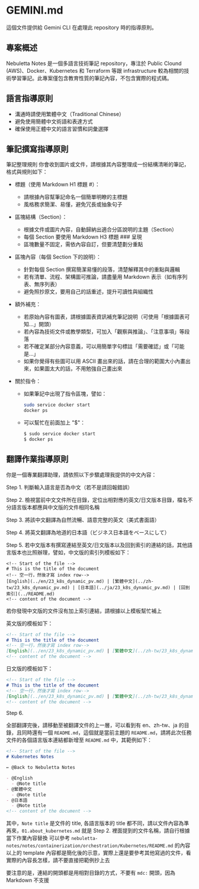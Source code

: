 # GEMINI.md

這個文件提供給 Gemini CLI 在處理此 repository 時的指導原則。

## 專案概述

Nebuletta Notes 是一個多語言技術筆記 repository，專注於 Public Clound (AWS)、Docker、Kubernetes 和 Terraform 等跟 infrastructure 較為相關的技術學習筆記。此專案僅包含教育性質的筆記內容，不包含實際的程式碼。

## 語言指導原則

- 溝通時請使用繁體中文（Traditional Chinese）
- 避免使用簡體中文術語和表達方式
- 確保使用正體中文的語言習慣和詞彙選擇

## 筆記撰寫指導原則

筆記整理規則
你會收到圖片或文件，請根據其內容整理成一份結構清晰的筆記，格式與規則如下：

- 標題（使用 Markdown H1 標題 #）：
  - 請根據內容幫筆記命名一個簡單明瞭的主標題
  - 風格務求簡潔、易懂，避免冗長或抽象句子

- 區塊結構（Section）：
  - 根據文件或圖片內容，自動歸納出適合分區說明的主題（Section）
  - 每個 Section 要使用 Markdown H3 標題 ### 呈現
  - 區塊數量不固定，需依內容自訂，但要清楚劃分重點

- 區塊內容（每個 Section 下的說明）：
  - 針對每個 Section 撰寫簡潔易懂的段落，清楚解釋其中的重點與邏輯
  - 若有清單、流程、架構圖可推論，請盡量用 Markdown 表示（如有序列表、無序列表）
  - 避免照抄原文，要用自己的話重述，提升可讀性與組織性

- 額外補充：
  - 若原始內容有圖表，請根據圖表資訊補充筆記說明（可使用「根據圖表可知...」開頭）
  - 若內容為技術文件或教學類型，可加入「觀察與推論」、「注意事項」等段落
  - 若不確定某部分內容意義，可以用簡單字句標註「需要確認」或「可能是...」
  - 如果你覺得有些圖可以用 ASCII 畫出來的話，請在合理的範圍大小內畫出來，如果圖太大的話，不用勉強自己畫出來

- 關於指令：
  - 如果筆記中出現了指令區塊，譬如：
    ```bash
    sudo service docker start
    docker ps
    ```
  - 可以幫忙在前面加上 "$"：
    ```bash
    $ sudo service docker start
    $ docker ps
    ```

## 翻譯作業指導原則

你是一個專業翻譯助理，請依照以下步驟處理我提供的中文內容：

Step 1. 判斷輸入語言是否為中文（若不是請回報錯誤）

Step 2. 檢視當前中文文件所在目錄，定位出相對應的英文/日文版本目錄，檔名不分語言版本都應與中文版的文件相同名稱

Step 3. 將該中文翻譯為自然流暢、語意完整的英文（美式書面語）

Step 4. 將英文翻譯為地道的日本語（ビジネス日本語をベースにして）

Step 5. 若中文版本有撰寫連結至英文/日文版本以及回到索引的連結的話，其他語言版本也比照辦理，譬如，中文版的索引列模板如下：

```
<!-- Start of the file -->
# This is the title of the document
<!-- 空一行，然後才寫 index row-->
[English](../en/23_k8s_dynamic_pv.md) | [繁體中文](../zh-tw/23_k8s_dynamic_pv.md) | [日本語](../ja/23_k8s_dynamic_pv.md) | [回到索引](../README.md)
<!-- content of the document -->
```

若你發現中文版的文件沒有加上索引連結，請根據以上模板幫忙補上

英文版的模板如下：
```md
<!-- Start of the file -->
# This is the title of the document
<!-- 空一行，然後才寫 index row-->
[English](../en/23_k8s_dynamic_pv.md) | [繁體中文](../zh-tw/23_k8s_dynamic_pv.md) | [日本語](../ja/23_k8s_dynamic_pv.md) | [Back to Index](../README.md)
<!-- content of the document -->
```

日文版的模板如下：
```md
<!-- Start of the file -->
# This is the title of the document
<!-- 空一行，然後才寫 index row-->
[English](../en/23_k8s_dynamic_pv.md) | [繁體中文](../zh-tw/23_k8s_dynamic_pv.md) | [日本語](../ja/23_k8s_dynamic_pv.md) | [インデックスに戻る](../README.md)
<!-- content of the document -->
```

Step 6.

全部翻譯完後，請移動至被翻譯文件的上一層，可以看到有 en、zh-tw、ja 的目錄，且同時還有一個 `README.md`，這個就是當前主題的 `README.md`，請將此次任務文件的各個語言版本連結都新增至 `README.md` 中，其範例如下：

```md
<!-- Start of the file -->
# Kubernetes Notes

← @Back to Nebuletta Notes

- @English
  - @Note title
- @繁體中文
  - @Note title
- @日本語
  - @Note title
<!-- content of the document -->
```

其中，`Note title` 是文件的 title, 各語言版本的 title 都不同，請以文件內容為準
再來，`01.about_kubernetes.md` 就是 Step 2. 裡面提到的文件名稱，請自行根據當下作業內容替換
可以參考 `nebuletta-notes/notes/containerization/orchestration/Kubernetes/README.md` 的內容
以上的 template 內容都是簡化後的示意，實際上還是要參考其他寫過的文件，看實際的內容長怎樣，請不要直接把範例抄上去

要注意的是，連結的開頭都是用相對目錄的方式，不要有 `mdc:` 開頭，因為 Markdown 不支援
